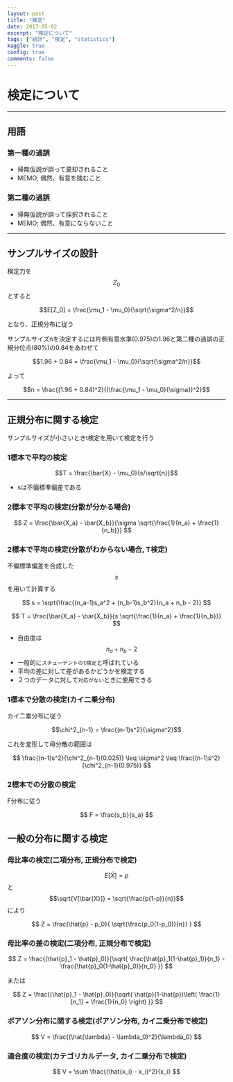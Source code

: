 ```yaml
---
layout: post
title: "検定"
date: 2017-05-02
excerpt: "検定について"
tags: ["統計", "検定", "statistics"]
kaggle: true
config: true
comments: false
---
```


# 検定について

---

## 用語

### 第一種の過誤
 - 帰無仮説が誤って棄却されること
 - MEMO; 偶然、有意を踏むこと

### 第二種の過誤
 - 帰無仮説が誤って採択されること
 - MEMO; 偶然、有意にならないこと

---

## サンプルサイズの設計
検定力を$$Z_0$$とすると  

$$E[Z_0] = \frac{\mu_1 - \mu_0}{\sqrt{\sigma^2/n}}$$

となり、正規分布に従う  

サンプルサイズnを決定するには片側有意水準(0.975)の1.96と第二種の過誤の正規分位点(80%)の0.84をあわせて

$$1.96 + 0.84 = \frac{\mu_1 - \mu_0}{\sqrt{\sigma^2/n}}$$

よって

$$n = \frac{(1.96 + 0.84)^2}{(\frac{\mu_1 - \mu_0}{\sigma})^2}$$

---

## 正規分布に関する検定
サンプルサイズが小さいときt検定を用いて検定を行う  


### 1標本で平均の検定

$$T = \frac{\bar{X} - \mu_0}{s/\sqrt{n}}$$

 - sは不偏標準偏差である  

### 2標本で平均の検定(分散が分かる場合)

$$
Z = \frac{\bar{X_a} - \bar{X_b}}{\sigma \sqrt{\frac{1}{n_a} + \frac{1}{n_b}}}
$$

### 2標本で平均の検定(分散がわからない場合, T検定)  
不偏標準偏差を合成した$$s$$を用いて計算する

$$
s = \sqrt{\frac{(n_a-1)s_a^2 + (n_b-1)s_b^2}{n_a + n_b - 2}}
$$

$$
T = \frac{\bar{X_a} - \bar{X_b}}{s \sqrt{\frac{1}{n_a} + \frac{1}{n_b}}}
$$

 - 自由度は$$n_a + n_b - 2$$
 - 一般的に`スチューデントのt検定`と呼ばれている
 - 平均の差に対して差があるかどうかを検定する
 - ２つのデータに対して`対応がない`ときに使用できる

### 1標本で分散の検定(カイ二乗分布)
カイ二乗分布に従う

$$\chi^2_{n-1} = \frac{(n-1)s^2}{\sigma^2}$$  

これを変形して母分散の範囲は

$$
\frac{(n-1)s^2}{\chi^2_{n-1}(0.025)} \leq \sigma^2 \leq \frac{(n-1)s^2}{\chi^2_{n-1}(0.975)}
$$

### 2標本での分散の検定
F分布に従う

$$
F = \frac{s_b}{s_a}
$$

## 一般の分布に関する検定

### 母比率の検定(二項分布, 正規分布で検定)

$$E[\bar{X}] = p$$と$$\sqrt{V[\bar{X}]} = \sqrt{\frac{p(1-p)}{n}}$$により  

$$
Z = \frac{\hat{p} - p_0}{ \sqrt{\frac{p_0(1-p_0)}{n}} }
$$

### 母比率の差の検定(二項分布, 正規分布で検定)

$$
Z = \frac{(\hat{p}_1 - \hat{p}_0)}{\sqrt{ \frac{\hat{p}_1(1-\hat{p}_1)}{n_1} - \frac{\hat{p}_0(1-\hat{p}_0)}{n_0} }}
$$

または

$$
Z = \frac{(\hat{p}_1 - \hat{p}_0)}{\sqrt{ \hat{p}(1-\hat{p})\left( \frac{1}{n_1} + \frac{1}{n_0} \right) }}
$$

### ポアソン分布に関する検定(ポアソン分布, カイ二乗分布で検定)

$$
V = \frac{(\hat{\lambda} - \lambda_0)^2}{\lambda_0}
$$

### 適合度の検定(カテゴリカルデータ, カイ二乗分布で検定)

$$
V = \sum \frac{(\hat{x_i} - x_i)^2}{x_i}
$$
